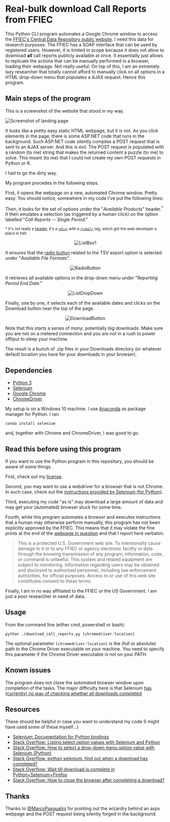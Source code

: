 # Real-bulk download Call Reports from FFIEC

This Python CLI program automates a Google Chrome window to access the [FFIEC's Central Data Repository public website](https://cdr.ffiec.gov/public/PWS/DownloadBulkData.aspx).
I need this data for research purposes.
The FFIEC has a SOAP interface that can be used by registered users.
However, it is limited in scope because it does not allow to download **all** call reports publicly available at once.
It essentially just allows to replicate the actions that can be manually performed in a browser, loading their webpage.
Not really useful.
On top of this, I am an extremely lazy researcher that totally cannot afford to manually click on all options in a HTML drop-down menu that populates a AJAX request.
Hence this program.


## Main steps of the program

This is a screenshot of the website that stood in my way.

![Screenshot of landing page](./img/landing.png)

It looks like a pretty easy static HTML webpage, but it is not.
As you click elements in the page, there is some ASP.NET code that runs in the background.
Such ASP.NET code silently compiles a POST request that is sent to an AJAX server.
And this is evil.
The POST request is populated with a random (to me) string that makes the returned content a puzzle (to me) to solve.
This meant (to me) that I could not create my own POST requests in Python or R.

I had to go the dirty way.

My program procedes in the following steps.

First, it opens the webpage on a new, automated Chrome window. Pretty easy. You should notice, somewhere in my code I've put the following lines:

Then, it looks for the set of options under the "_Available Products_" header.<sup>*</sup>
It then emulates a selection (as triggered by a human click) on the option labelled "_Call Reports -- Single Period_."

<sup>* It's not really a [header](https://www.w3schools.com/tags/tag_header.asp), it's a [`<div>`](https://www.w3schools.com/tags/tag_div.asp) with a [`<label>`](https://www.w3schools.com/tags/tag_label.asp) tag, which got the web-developer a place in hell.</sup>


<p align="center"><img src="./img/select1.png" alt="ListBox1"></p>

It ensures that the [radio button](https://en.wikipedia.org/wiki/Radio_button) related to the TSV export option is selected under "_Available File Formats_".

<p align="center"><img src="./img/tsvradio.png" alt="RadioButton"></p>

It retrieves _all_ available options in the drop-down menu under "_Reporting Period End Date_."

<p align="center"><img src="./img/select2.png" alt="ListDropDown"></p>

Finally, one by one, it selects each of the available dates and clicks on the Download button near the top of the page.

<p align="center"><img src="./img/dload_button.png" alt="DownloadButton"></p>

Note that this starts a series of _many_, potentially _big_ downloads.
Make sure you are not on a metered connection and you are not in a rush to power off/put to sleep your machine.

The result is a bunch of .zip files in your Downloads directory (or whatever default location you have for your downloads in your browser).


## Dependencies

- [Python 3](https://www.python.org)
- [Selenium](https://www.seleniumhq.org)
- [Google Chrome](https://www.google.com/chrome/)
- [ChromeDriver](https://chromedriver.chromium.org/)

My setup is on a Windows 10 machine.
I use [Anaconda](https://www.anaconda.com/) as package manager for Python.
I ran

    conda install selenium

and, together with Chrome and ChromeDriver, I was good to go.


## Read this before using this program

If you want to use the Python program in this repository, you should be aware of some things.

First, check out my [license](./LICENSE).

Second, you may want to use a webdriver for a browser that is not Chrome.
In such case, check out the [instructions provided by Selenium (for Python)](https://selenium-python.readthedocs.io/installation.html#drivers).

Third, executing my code "as is" may download a large amount of data and may get your (automated) browser stuck for some time.

Fourth, while this program automates a browser and executes instructions that a human may otherwise perform manually, this program has not been explicitly approved by the FFIEC.
This means that it may violate the fine prints at the end of the [webpage in question](https://cdr.ffiec.gov/public/PWS/DownloadBulkData.aspx) and that I report here verbatim.
> This is a protected U.S. Government web site. To intentionally cause damage to it or to any FFIEC or agency electronic facility or data through the knowing transmission of any program, information, code, or command is unlawful. This system and related equipment are subject to monitoring. Information regarding users may be obtained and disclosed to authorized personnel, including law enforcement authorities, for official purposes. Access to or use of this web site constitutes consent to these terms.

Finally, I am in no way affiliated to the FFIEC or the US Government.
I am just a poor researcher in need of data.


## Usage

From the command line (either cmd, powershell or bash):

    python ./download_call_reports.py [chromedriver-location]

The optional parameter `[chromedriver-location]` is the (full or absolute) path to the Chrome Driver executable on your machine.
You need to specify this parameter if the Chrome Driver executable is not on your PATH.


## Known issues

The program does not close the automated browser window upon completion of the tasks.
The major difficulty here is that Selenium [has (currently) no way of checking whether all downloads completed](https://stackoverflow.com/a/34338926).


## Resources

These should be helpful in case you want to understand my code (I might have used some of these myself...)

- [Selenium: Documentation for Python bindings](https://selenium-python.readthedocs.io/)
- [Stack Overflow: Listing select option values with Selenium and Python](https://stackoverflow.com/questions/18515692/listing-select-option-values-with-selenium-and-python)
- [Stack Overflow: How to select a drop-down menu option value with Selenium (Python)](https://stackoverflow.com/questions/7867537/how-to-select-a-drop-down-menu-option-value-with-selenium-python)
- [Stack Overflow: python selenium, find out when a download has completed?](https://stackoverflow.com/questions/34338897/python-selenium-find-out-when-a-download-has-completed)
- [Stack Overflow: Wait till download is complete in Python+Selenium+Firefox](https://stackoverflow.com/questions/47759491/wait-till-download-is-complete-in-pythonseleniumfirefox)
- [Stack Overflow: How to close the browser after completing a download?](https://stackoverflow.com/questions/21217087/how-to-close-the-browser-after-completing-a-download/)


## Thanks

Thanks to [@MarcoPasqualini](https://github.com/MarcoPasqualini/) for pointing out the wizardry behind an aspx webpage and the POST request being silently forged in the background.
